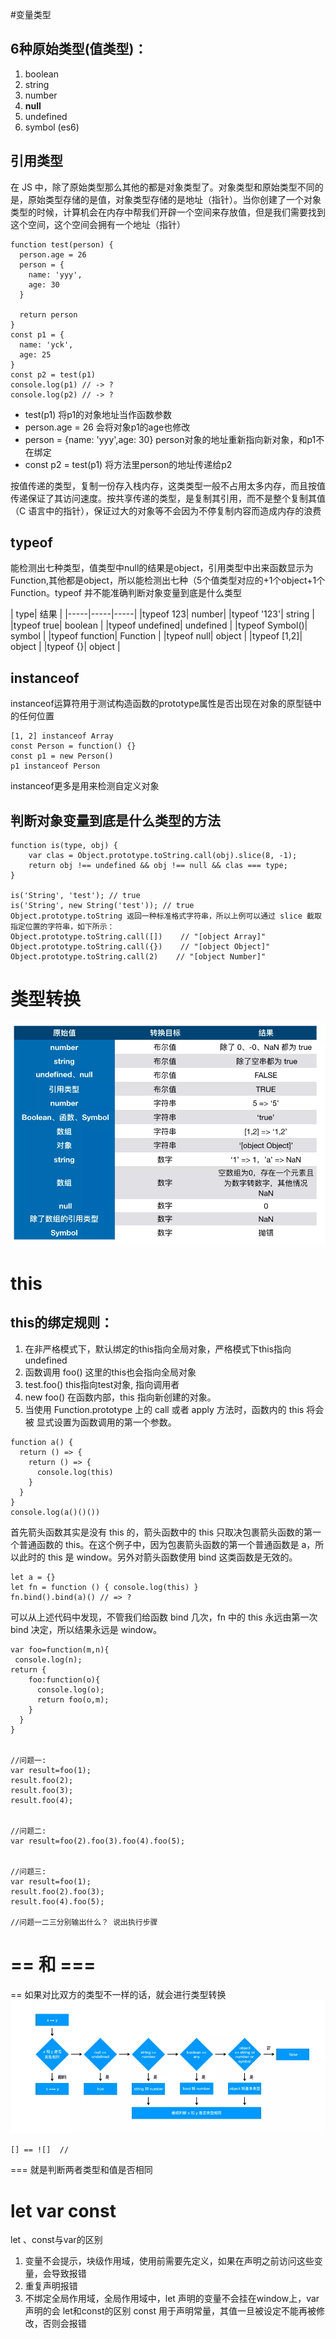 #变量类型
## 6种原始类型(值类型)：

1. boolean
2. string
3. number
4. **null**
5. undefined
6. symbol (es6)

## 引用类型
在 JS 中，除了原始类型那么其他的都是对象类型了。对象类型和原始类型不同的是，原始类型存储的是值，对象类型存储的是地址（指针）。当你创建了一个对象类型的时候，计算机会在内存中帮我们开辟一个空间来存放值，但是我们需要找到这个空间，这个空间会拥有一个地址（指针）


```
function test(person) {
  person.age = 26
  person = {
    name: 'yyy',
    age: 30
  }

  return person
}
const p1 = {
  name: 'yck',
  age: 25
}
const p2 = test(p1)
console.log(p1) // -> ?
console.log(p2) // -> ?
```

* test(p1) 将p1的对象地址当作函数参数
* person.age = 26 会将对象p1的age也修改
* person = {name: 'yyy',age: 30} person对象的地址重新指向新对象，和p1不在绑定
* const p2 = test(p1) 将方法里person的地址传递给p2

按值传递的类型，复制一份存入栈内存，这类类型一般不占用太多内存，而且按值传递保证了其访问速度。按共享传递的类型，是复制其引用，而不是整个复制其值（C 语言中的指针），保证过大的对象等不会因为不停复制内容而造成内存的浪费

## typeof
能检测出七种类型，值类型中null的结果是object，引用类型中出来函数显示为Function,其他都是object，所以能检测出七种（5个值类型对应的+1个object+1个Function。typeof 并不能准确判断对象变量到底是什么类型

| type| 结果 |
|-----|-----|-----|
|typeof 123| number|
|typeof '123'| string |
|typeof true| boolean |
|typeof undefined| undefined |
|typeof Symbol()| symbol |
|typeof function| Function |
|typeof null| object |
|typeof [1,2]| object |
|typeof {}| object |

## instanceof
instanceof运算符用于测试构造函数的prototype属性是否出现在对象的原型链中的任何位置


```
[1, 2] instanceof Array
const Person = function() {}
const p1 = new Person()
p1 instanceof Person
```
instanceof更多是用来检测自定义对象

## 判断对象变量到底是什么类型的方法

```
function is(type, obj) {
    var clas = Object.prototype.toString.call(obj).slice(8, -1);
    return obj !== undefined && obj !== null && clas === type;
}

is('String', 'test'); // true
is('String', new String('test')); // true
Object.prototype.toString 返回一种标准格式字符串，所以上例可以通过 slice 截取指定位置的字符串，如下所示：
Object.prototype.toString.call([])    // "[object Array]"
Object.prototype.toString.call({})    // "[object Object]"
Object.prototype.toString.call(2)    // "[object Number]"
```
# 类型转换
![](/assets/js基础知识/类型转换.jpg)
# this
## this的绑定规则：
1. 在非严格模式下，默认绑定的this指向全局对象，严格模式下this指向undefined
2. 函数调用  foo() 这里的this也会指向全局对象
3. test.foo()    this指向test对象,  指向调用者
4. new foo()     在函数内部，this 指向新创建的对象。
5. 当使用 Function.prototype 上的 call 或者 apply 方法时，函数内的 this 将会被 显式设置为函数调用的第一个参数。

```
function a() {
  return () => {
    return () => {
      console.log(this)
    }
  }
}
console.log(a()()())
```
首先箭头函数其实是没有 this 的，箭头函数中的 this 只取决包裹箭头函数的第一个普通函数的 this。在这个例子中，因为包裹箭头函数的第一个普通函数是 a，所以此时的 this 是 window。另外对箭头函数使用 bind 这类函数是无效的。


```
let a = {}
let fn = function () { console.log(this) }
fn.bind().bind(a)() // => ?
```
可以从上述代码中发现，不管我们给函数 bind 几次，fn 中的 this 永远由第一次 bind 决定，所以结果永远是 window。


```
var foo=function(m,n){
 console.log(n);
return {
    foo:function(o){
      console.log(o);
      return foo(o,m);
    }
  }
}


//问题一:
var result=foo(1);
result.foo(2);
result.foo(3);
result.foo(4);


//问题二:
var result=foo(2).foo(3).foo(4).foo(5);


//问题三:
var result=foo(1);
result.foo(2).foo(3);
result.foo(4).foo(5);

//问题一二三分别输出什么？ 说出执行步骤
```
# == 和 ===
== 如果对比双方的类型不一样的话，就会进行类型转换
![](/assets/js基础知识/==规则.jpg)


```
[] == ![]  // 
```
=== 就是判断两者类型和值是否相同

# let var const
let 、const与var的区别
1. 变量不会提示，块级作用域，使用前需要先定义，如果在声明之前访问这些变量，会导致报错
2. 重复声明报错
3. 不绑定全局作用域，全局作用域中，let 声明的变量不会挂在window上，var声明的会
let和const的区别
const 用于声明常量，其值一旦被设定不能再被修改，否则会报错

